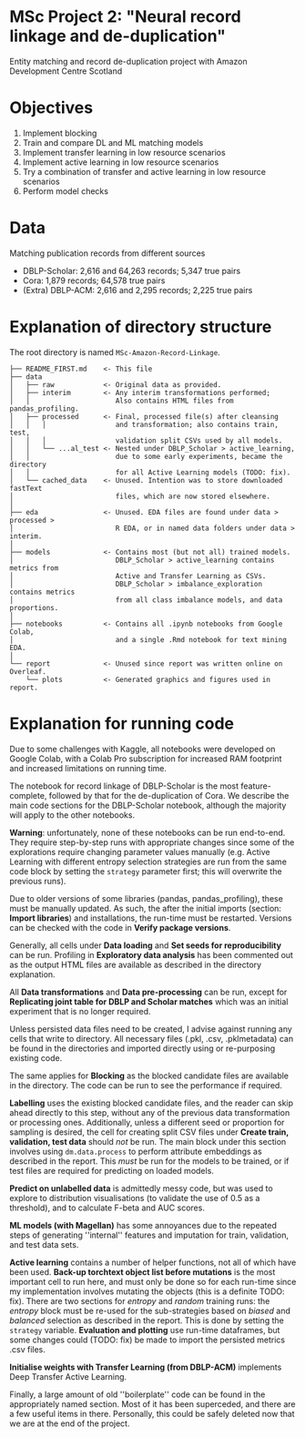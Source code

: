 # MSc Project 2: "Neural record linkage and de-duplication"
Entity matching and record de-duplication project with
Amazon Development Centre Scotland

# Objectives
1. Implement blocking
2. Train and compare DL and ML matching models
3. Implement transfer learning in low resource scenarios
4. Implement active learning in low resource scenarios
5. Try a combination of transfer and active learning in low resource scenarios
6. Perform model checks

# Data
Matching publication records from different sources

- DBLP-Scholar: 2,616 and 64,263 records; 5,347 true pairs
- Cora: 1,879 records; 64,578 true pairs
- (Extra) DBLP-ACM: 2,616 and 2,295 records; 2,225 true pairs

# Explanation of directory structure

The root directory is named `MSc-Amazon-Record-Linkage`.

```
├── README_FIRST.md    <- This file
├── data
│   ├── raw            <- Original data as provided.
│   ├── interim        <- Any interim transformations performed;
│   │                     Also contains HTML files from pandas_profiling.
│   ├── processed      <- Final, processed file(s) after cleansing
│   │   │                 and transformation; also contains train, test,
│   │   │                 validation split CSVs used by all models.
│   │   └── ...al_test <- Nested under DBLP_Scholar > active_learning,
│   │                     due to some early experiments, became the directory
│   │                     for all Active Learning models (TODO: fix).
│   └── cached_data    <- Unused. Intention was to store downloaded fastText
│                         files, which are now stored elsewhere.
│
├── eda                <- Unused. EDA files are found under data > processed >
│                         R EDA, or in named data folders under data > interim.
│
├── models             <- Contains most (but not all) trained models.
│                         DBLP_Scholar > active_learning contains metrics from
│                         Active and Transfer Learning as CSVs.
│                         DBLP_Scholar > imbalance_exploration contains metrics
│                         from all class imbalance models, and data proportions.
│
├── notebooks          <- Contains all .ipynb notebooks from Google Colab,
│                         and a single .Rmd notebook for text mining EDA.
│
└── report             <- Unused since report was written online on Overleaf.
    └── plots          <- Generated graphics and figures used in report.
```

# Explanation for running code

Due to some challenges with Kaggle, all notebooks were developed on Google
Colab, with a Colab Pro subscription for increased RAM footprint and increased
limitations on running time.

The notebook for record linkage of DBLP-Scholar is the most feature-complete,
followed by that for the de-duplication of Cora. We describe the main code
sections for the DBLP-Scholar notebook, although the majority will apply to the
other notebooks.

**Warning**: unfortunately, none of these notebooks can be run end-to-end. They
require step-by-step runs with appropriate changes since some of the
explorations require changing parameter values manually (e.g. Active Learning
with different entropy selection strategies are run from the same code block
by setting the `strategy` parameter first; this will overwrite the previous
runs).

Due to older versions of some libraries (pandas, pandas_profiling), these must
be manually updated. As such, the after the initial imports
(section: **Import libraries**) and installations, the run-time must be
restarted. Versions can be checked with the code in **Verify package versions**.

Generally, all cells under **Data loading** and
**Set seeds for reproducibility** can be run. Profiling in
**Exploratory data analysis** has been commented out as the output HTML files
are available as described in the directory explanation.

All **Data transformations** and **Data pre-processing** can be run, except for
**Replicating joint table for DBLP and Scholar matches** which was an initial
experiment that is no longer required.

Unless persisted data files need to be created, I advise against running any
cells that write to directory. All necessary files (.pkl, .csv,
.pklmetadata) can be found in the directories and imported directly using or
re-purposing existing code.

The same applies for **Blocking** as the blocked candidate files are available
in the directory. The code can be run to see the performance if required.

**Labelling** uses the existing blocked candidate files, and the reader can skip
 ahead directly to this step, without any of the previous data transformation or
 processing ones. Additionally, unless a different seed or proportion for
 sampling is desired, the cell for creating split CSV files under
 **Create train, validation, test data** should *not* be run. The main block
 under this section involves using `dm.data.process` to perform attribute
 embeddings as described in the report. This *must* be run for the models to be
 trained, or if test files are required for predicting on loaded models.

**Predict on unlabelled data** is admittedly messy code, but was used to explore
 to distribution visualisations (to validate the use of 0.5 as a threshold), and
 to calculate F-beta and AUC scores.

**ML models (with Magellan)** has some annoyances due to the repeated steps of
generating ''internal'' features and imputation for train, validation, and test
data sets.

**Active learning** contains a number of helper functions, not all of which have
 been used. **Back-up torchtext object list before mutations** is the most
 important cell to run here, and must only be done so for each run-time since
 my implementation involves mutating the objects (this is a definite TODO: fix).
 There are two sections for *entropy* and *random* training runs: the *entropy*
 block must be re-used for the sub-strategies based on *biased* and *balanced*
 selection as described in the report. This is done by setting the `strategy`
 variable. **Evaluation and plotting** use run-time dataframes, but some changes
 could (TODO: fix) be made to import the persisted metrics .csv files.

**Initialise weights with Transfer Learning (from DBLP-ACM)** implements
Deep Transfer Active Learning.

Finally, a large amount of old ''boilerplate'' code can be found in the
appropriately named section. Most of it has been superceded, and there are a
few useful items in there. Personally, this could be safely deleted now that we
are at the end of the project.
